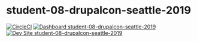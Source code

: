 # student-08-drupalcon-seattle-2019

[![CircleCI](https://circleci.com/gh/pantheon-training-org/student-08-drupalcon-seattle-2019.svg?style=shield)](https://circleci.com/gh/pantheon-training-org/student-08-drupalcon-seattle-2019)
[![Dashboard student-08-drupalcon-seattle-2019](https://img.shields.io/badge/dashboard-student_08_drupalcon_seattle_2019-yellow.svg)](https://dashboard.pantheon.io/sites/b8fbf83f-0d9b-4944-8c7c-c604ebb3bb96#dev/code)
[![Dev Site student-08-drupalcon-seattle-2019](https://img.shields.io/badge/site-student_08_drupalcon_seattle_2019-blue.svg)](http://dev-student-08-drupalcon-seattle-2019.pantheonsite.io/)